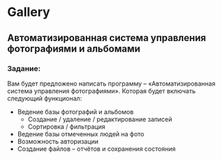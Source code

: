 # Gallery

## Автоматизированная система управления фотографиями и альбомами

### Задание:

Вам будет предложено написать программу – «Автоматизированная система управления фотографиями». Которая будет включать
следующий функционал:

- Ведение базы фотографий и альбомов
    * Создание / удаление / редактирование записей
    * Сортировка / фильтрация
- Ведение базы отмеченных людей на фото
- Возможность авторизации
- Создание файлов – отчётов и сохранения состояния
